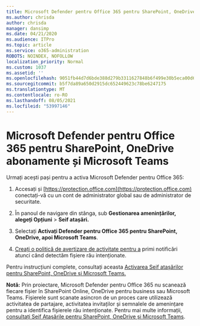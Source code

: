 ```yaml
---
title: Microsoft Defender pentru Office 365 pentru SharePoint, OneDrive abonamente și Microsoft Teams
ms.author: chrisda
author: chrisda
manager: dansimp
ms.date: 04/21/2020
ms.audience: ITPro
ms.topic: article
ms.service: o365-administration
ROBOTS: NOINDEX, NOFOLLOW
localization_priority: Normal
ms.custom: 1037
ms.assetid: ''
ms.openlocfilehash: 9051fb44d7d6bde388d279b3311627848b6f499e30b5eca00d6a47cef105fb77
ms.sourcegitcommit: b5f7da89a650d2915dc652449623c78be6247175
ms.translationtype: MT
ms.contentlocale: ro-RO
ms.lasthandoff: 08/05/2021
ms.locfileid: "53997146"
---
```

# <a name="microsoft-defender-for-office-365-for-sharepoint-onedrive-and-microsoft-teams"></a>Microsoft Defender pentru Office 365 pentru SharePoint, OneDrive abonamente și Microsoft Teams

Urmați acești pași pentru a activa Microsoft Defender pentru Office 365:

1. Accesați și [https://protection.office.com](https://protection.office.com) conectați-vă cu un cont de administrator global sau de administrator de securitate.

2. În panoul de navigare din stânga, sub **Gestionarea amenințărilor,** **alegeți Opțiuni** \> **Seif atașări.**

3. Selectați **Activați Defender pentru Office 365 pentru SharePoint, OneDrive, apoi Microsoft Teams**.

4. [Creați o politică de avertizare de activitate pentru a](/microsoft-365/compliance/create-activity-alerts) primi notificări atunci când detectăm fișiere rău intenționate.

Pentru instrucțiuni complete, consultați aceasta [Activarea Seif atașărilor pentru SharePoint, OneDrive și Microsoft Teams.](/microsoft-365/security/office-365-security/turn-on-atp-for-spo-odb-and-teams)

**Notă:** Prin proiectare, Microsoft Defender pentru Office 365 nu scanează fiecare fișier în SharePoint Online, OneDrive pentru business sau Microsoft Teams. Fișierele sunt scanate asincron de un proces care utilizează activitatea de partajare, activitatea invitaților și semnalele de amenințare pentru a identifica fișierele rău intenționate. Pentru mai multe informații, [consultați Seif Atașările pentru SharePoint, OneDrive și Microsoft Teams](/microsoft-365/security/office-365-security/atp-for-spo-odb-and-teams).
